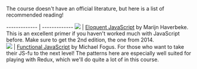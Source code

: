 The course doesn't have an official literature, but here is a list of recommended reading!

------------- | -------------
<img src="http://image.bokus.com/images2/9781593275846_small_eloquent-javascript"/>  | [Eloquent JavaScript](http://www.amazon.co.uk/Eloquent-JavaScript-Modern-Introduction-Programming/dp/1593275846/) by Marijn Haverbeke. This is an excellent primer if you haven't worked much with JavaScript before. Make sure to get the 2nd edition, the one from 2014.  
<img src="http://image.bokus.com/images2/9781449360726_small_functional-javascript"/>  | [Functional JavaScript](http://www.amazon.co.uk/Functional-JavaScript-Introducing-Programming-Underscore-js/dp/1449360726/) by Michael Fogus. For those who want to take their JS-fu to the next level! The patterns here are especially well suited for playing with Redux, which we'll do quite a lot of in this course.